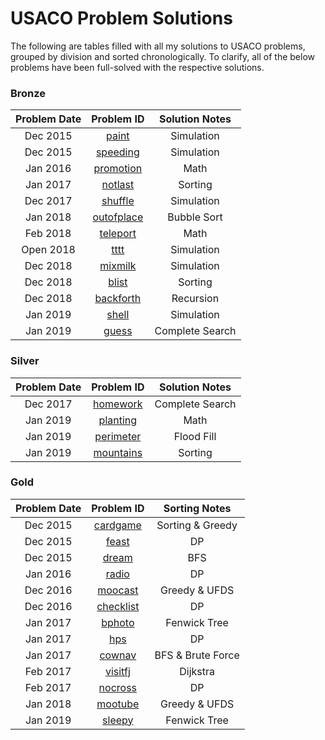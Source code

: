 # USACO Problem Solutions

The following are tables filled with all my solutions to USACO problems, grouped by division and sorted chronologically. To clarify, all of the below problems have been full-solved with the respective solutions.  

### Bronze
Problem Date   | Problem ID                         | Solution Notes
:------------: | :-----------:                      | :---------------:
Dec 2015       | [paint](/src/paint.java)           | Simulation
Dec 2015       | [speeding](/src/speeding.java)     | Simulation
Jan 2016       | [promotion](/src/promotion.java)   | Math
Jan 2017       | [notlast](/src/notlast.java)       | Sorting
Dec 2017       | [shuffle](/src/shuffle.java)       | Simulation
Jan 2018       | [outofplace](/src/outofplace.java) | Bubble Sort
Feb 2018       | [teleport](/src/teleport.java)     | Math
Open 2018      | [tttt](/src/tttt.java)             | Simulation
Dec 2018       | [mixmilk](/src/mixmilk.java)       | Simulation
Dec 2018       | [blist](/src/blist.java)           | Sorting
Dec 2018       | [backforth](/src/backforth.java)   | Recursion
Jan 2019       | [shell](/src/backforth.java)       | Simulation
Jan 2019       | [guess](/src/guess.java)           | Complete Search

### Silver
Problem Date   | Problem ID                         | Solution Notes
:------------: | :-----------:                      | :-------------------:
Dec 2017       | [homework](/src/homework.java)     | Complete Search
Jan 2019       | [planting](/src/planting.java)     | Math
Jan 2019       | [perimeter](/src/perimeter.java)   | Flood Fill
Jan 2019       | [mountains](/src/mountains.java)   | Sorting 

### Gold
Problem Date   | Problem ID                         | Sorting Notes
:------------: | :-----------:                      | :-------------------:
Dec 2015       | [cardgame](/src/cardgame.java)     | Sorting & Greedy
Dec 2015       | [feast](/src/feast.java)           | DP
Dec 2015       | [dream](/src/dream.java)           | BFS
Jan 2016       | [radio](/src/radio.java)           | DP
Dec 2016       | [moocast](/src/moocast.java)       | Greedy & UFDS
Dec 2016       | [checklist](/src/checklist.java)   | DP
Jan 2017       | [bphoto](/src/checklist.java)      | Fenwick Tree
Jan 2017       | [hps](/src/hps.java)               | DP
Jan 2017       | [cownav](/src/cownav.java)         | BFS & Brute Force
Feb 2017       | [visitfj](/src/visitfj.java)       | Dijkstra
Feb 2017       | [nocross](/src/nocross.java)       | DP
Jan 2018       | [mootube](/src/mootube.java)       | Greedy & UFDS
Jan 2019       | [sleepy](/src/sleepy.java)         | Fenwick Tree
